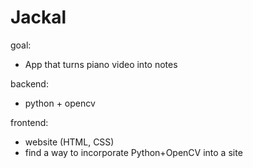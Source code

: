# Jackal

goal:
- App that turns piano video into notes

backend:
- python + opencv

frontend:
- website (HTML, CSS)
- find a way to incorporate Python+OpenCV into a site


